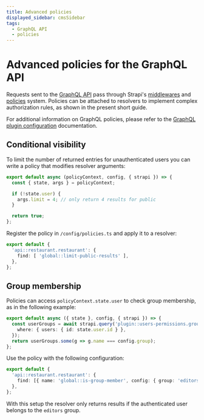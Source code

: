 ```yaml
---
title: Advanced policies
displayed_sidebar: cmsSidebar
tags:
  - GraphQL API
  - policies
---
```


# Advanced policies for the GraphQL API

Requests sent to the [GraphQL API](/cms/api/graphql) pass through Strapi's [middlewares](/cms/backend-customization/middlewares.md) and [policies](/cms/backend-customization/policies.md) system. Policies can be attached to resolvers to implement complex authorization rules, as shown in the present short guide.

For additional information on GraphQL policies, please refer to the [GraphQL plugin configuration](/cms/plugins/graphql#extending-the-schema) documentation.

## Conditional visibility

To limit the number of returned entries for unauthenticated users you can write a policy that modifies resolver arguments:

```ts title="/src/policies/limit-public-results.ts"
export default async (policyContext, config, { strapi }) => {
  const { state, args } = policyContext;

  if (!state.user) {
    args.limit = 4; // only return 4 results for public
  }

  return true;
};
```

Register the policy in `/config/policies.ts` and apply it to a resolver:

```ts title="/config/policies.ts"
export default {
  'api::restaurant.restaurant': {
    find: [ 'global::limit-public-results' ],
  },
};
```

## Group membership

Policies can access `policyContext.state.user` to check group membership, as in the following example:

```ts title="/src/policies/is-group-member.ts"
export default async ({ state }, config, { strapi }) => {
  const userGroups = await strapi.query('plugin::users-permissions.group').findMany({
    where: { users: { id: state.user.id } },
  });
  return userGroups.some(g => g.name === config.group);
};
```

Use the policy with the following configuration:

```ts title="/config/policies.ts"
export default {
  'api::restaurant.restaurant': {
    find: [{ name: 'global::is-group-member', config: { group: 'editors' } }],
  },
};
```

With this setup the resolver only returns results if the authenticated user belongs to the `editors` group.
